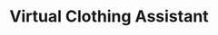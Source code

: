 ---
layout: page
title: Virtual Clothing Assistant
description: An intelligent AI assistant allows user to try any piece of cloth virtually
img: assets/img/viton.png
importance: 1
category: Computer Vision
github: https://github.com/SwayamInSync/clothes-virtual-try-on
redirect: https://github.com/SwayamInSync/clothes-virtual-try-on
---